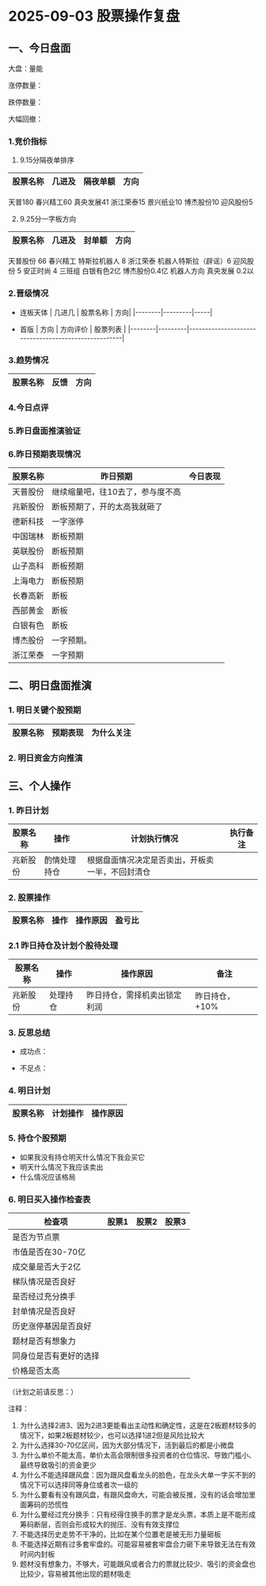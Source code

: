 # 2025-09-03 股票操作复盘

## 一、今日盘面

大盘：量能

涨停数量：

跌停数量：

大幅回撤：

### 1.竞价指标

1. 9.15分隔夜单排序

|股票名称| 几进及| 隔夜单额| 方向|
|-------|-------|--------|-----|
天普180
春兴精工60
真央发展41
浙江荣泰15
景兴纸业10
博杰股份10
迎风股份5


2. 9.25分一字板方向

|股票名称| 几进及| 封单额| 方向|
|-------|-------|--------|-----|
天普股份 66
春兴精工 特斯拉机器人 8
浙江荣泰 机器人特斯拉（辟谣）6
迎风股份  5
安正时尚 4 三班组
白银有色2亿
博杰股份0.4亿 机器人方向
真央发展 0.2以
### 2.晋级情况

- 连板天体
| 几进几 | 股票名称 | 方向|
|--------|---------|-----|

- 首版
| 方向    | 方向评价 |                            股票列表                  |
|--------|---------|-----------------------------------------------------|

### 3.趋势情况

|股票名称| 反馈 | 方向|
|-------|------|-----|

### 4.今日点评

### 5.昨日盘面推演验证

### 6.昨日预期表现情况

| 股票名称 | 昨日预期 | 今日表现|
|--------|---------|----------|
| 天普股份 | 继续缩量吧，往10去了，参与度不高 |  |
| 兆新股份 | 断板预期了，开的太高我就砸了 |  |
| 德新科技 | 一字涨停 |  |
| 中国瑞林 | 断板预期 |  |
| 英联股份 | 断板预期 |  |
| 山子高科 | 断板预期 |  |
| 上海电力 | 断板预期 |  |
| 长春高新 | 断板 |  |
| 西部黄金 | 断板 |  |
| 白银有色 | 断板 |  |
| 博杰股份 | 一字预期。 |  |
| 浙江荣泰 | 一字预期 |  |

## 二、明日盘面推演

### 1. 明日关键个股预期

| 股票名称 | 预期表现 | 为什么关注|
|--------|---------|-----|

### 2. 明日资金方向推演


## 三、个人操作

### 1. 昨日计划

|股票名称 | 操作    | 计划执行情况 | 执行备注|
|--------|---------|-----------|---------|
| 兆新股份 | 酌情处理持仓 | 根据盘面情况决定是否卖出，开板卖一半，不回封清仓 |  |

### 2. 股票操作

| 股票名称 | 操作 | 操作原因 | 盈亏比 |
|---------|------|----------|--------|

### 2.1 昨日持仓及计划个股待处理

| 股票名称 | 操作 | 操作原因 | 备注 |
|---------|------|----------|------|
| 兆新股份 | 处理持仓 | 昨日持仓，需择机卖出锁定利润 | 昨日持仓，+10% |

### 3. 反思总结

- 成功点：

- 不足点：

### 4. 明日计划

| 股票名称 | 计划操作 | 操作原因 |
|---------|------|----------|

### 5. 持仓个股预期
- 如果我没有持仓明天什么情况下我会买它
- 明天什么情况下我应该卖出
- 什么情况应该格局

### 6. 明日买入操作检查表

| 检查项 | 股票1 | 股票2 | 股票3 |
|--------|-------|-------|-------|
| 是否为节点票 |       |       |       |
| 市值是否在30-70亿 |       |       |       |
| 成交量是否大于2亿 |       |       |       |
| 梯队情况是否良好 |       |       |       |
| 是否经过充分换手 |       |       |       |
| 封单情况是否良好 |       |       |       |
| 历史涨停基因是否良好 |       |       |       |
| 题材是否有想象力 |       |       |       |
| 同身位是否有更好的选择 |       |       |       |
| 价格是否太高 |       |       |       |


（计划之前请反思：）


注释：
1. 为什么选择2进3、因为2进3更能看出主动性和确定性，这是在2板题材较多的情况下，如果2板题材较少，也可以选择1进2但是风险比较大
2. 为什么选择30-70亿区间，因为大部分情况下，活到最后的都是小微盘
3. 为什么单价不能太高，单价太高会限制很多投资者的仓位情况、导致门槛小、最终导致吸引的资金更少
4. 为什么不能选择跟风盘：因为跟风盘看龙头的脸色，在龙头大单一字买不到的情况下可以选择同等身位或者次一级的
5. 为什么要看有没有跟风盘，有跟风盘命大，可能会被反推，没有的话会增加里面筹码的恐慌性
6. 为什么要经过充分换手：只有经得住换手的票才是龙头票，本质上是不能形成筹码断层，否则会形成较大的抛压、没有有效支撑位
7. 不能选择历史走势不干净的，比如在某个位置老是被无形力量砸板
8. 不能选择近期有过多套牢盘的。可能容易被套牢盘合力砸下来导致无法在有效时间内封板
9. 题材没有想象力，不够大，可能跟风或者合力的票就比较少、吸引的资金盘也比较少，容易被其他出现的题材吸走
